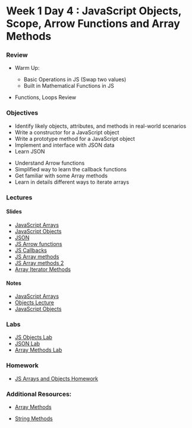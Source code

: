 
# Week 1 Day 4 : JavaScript Objects, Scope, Arrow Functions and Array Methods

### Review ###
* Warm Up: 
  * Basic Operations in JS (Swap two values)
  * Built in Mathematical Functions in JS

* Functions, Loops Review

### Objectives ###
- Identify likely objects, attributes, and methods in real-world scenarios
- Write a constructor for a JavaScript object
- Write a prototype method for a JavaScript object
- Implement and interface with JSON data
- Learn JSON
* Understand Arrow functions
* Simplified way to learn the callback functions
* Get familiar with some Array methods 
* Learn in details different ways to iterate arrays

### Lectures ### 
#### Slides
* [JavaScript Arrays](JavaScriptIV.pptx)
* [JavaScript Objects](JavaScriptV.pptx)
* [JSON](JavaScriptVI.pptx)
* [JS Arrow functions](https://developer.mozilla.org/en-US/docs/Web/JavaScript/Reference/Functions/Arrow_functions)
* [JS Callbacks](https://www.w3schools.com/js/js_callback.asp)
* [JS Array methods](https://www.w3schools.com/js/js_array_methods.asp)
* [JS Array methods 2](https://javascript.info/array-methods)
* [Array Iterator Methods](https://www.w3schools.com/js/js_array_iteration.asp)

#### Notes 
* [JavaScript Arrays](Task11/WDL1T11-JavaScriptIV_Arrays.pdf)
* [Objects Lecture](Objects.md)
* [JavaScript Objects](Task12/WDL1T12-JavaScriptV_OOP.pdf) 

### Labs
* [JS Objects Lab](Labs/Objects_Lab.md)
* [JSON Lab](Task13/WDL1T13-JavaScriptVI_JSON.pdf)
* [Array Methods Lab](Labs/Array_methods_lab.md)

### Homework 

* [JS Arrays and Objects Homework](Homework.md)

### Additional Resources:

* [Array Methods](https://developer.mozilla.org/en-US/docs/Web/JavaScript/Reference/Global_Objects/Array/forEach)

* [String Methods](https://developer.mozilla.org/en-US/docs/Web/JavaScript/Reference/Global_Objects/String/includes)